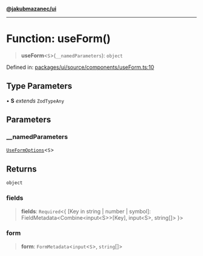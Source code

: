 [**@jakubmazanec/ui**](../README.md)

---

# Function: useForm()

> **useForm**\<`S`\>(`__namedParameters`): `object`

Defined in:
[packages/ui/source/components/useForm.ts:10](https://github.com/jakubmazanec/tools/blob/d8ee2855cc8c253cbcc5c4d49e7356ff8450cbde/packages/ui/source/components/useForm.ts#L10)

## Type Parameters

• **S** _extends_ `ZodTypeAny`

## Parameters

### \_\_namedParameters

[`UseFormOptions`](../type-aliases/UseFormOptions.md)\<`S`\>

## Returns

`object`

### fields

> **fields**: `Required`\<\{ \[Key in string \| number \| symbol\]:
> FieldMetadata\<Combine\<input\<S\>\>\[Key\], input\<S\>, string\[\]\> \}\>

### form

> **form**: `FormMetadata`\<`input`\<`S`\>, `string`[]\>
